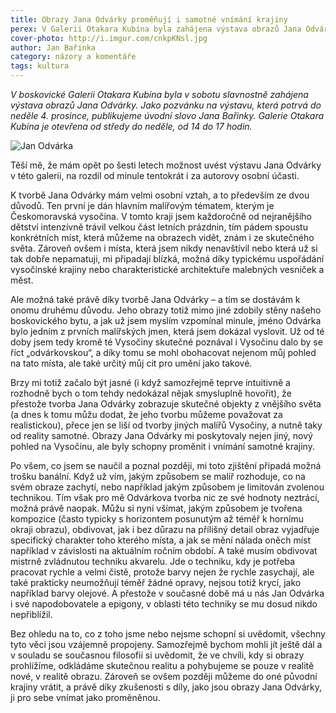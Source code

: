 ```yaml
---
title: Obrazy Jana Odvárky proměňují i samotné vnímání krajiny
perex: V Galerii Otakara Kubína byla zahájena výstava obrazů Jana Odvárky. Jako pozvánku publikujeme úvodní slovo Jana Bařinky.
cover-photo: http://i.imgur.com/cnkpKNsl.jpg
author: Jan Bařinka
category: názory a komentáře
tags: kultura
---
```


*V boskovické Galerii Otakara Kubína byla v sobotu slavnostně zahájena výstava obrazů Jana Odvárky. Jako pozvánku na výstavu, která potrvá do neděle 4. prosince, publikujeme úvodní slovo Jana Bařinky. Galerie Otakara Kubína je otevřena od středy do neděle, od 14 do 17 hodin.*

<img src="http://i.imgur.com/cnkpKNs.jpg" alt="Jan Odvárka" class="img-responsive img-popup" data-author="Tomáš Znamenáček">

Těší mě, že mám opět po šesti letech možnost uvést výstavu Jana Odvárky v této galerii, na rozdíl od minule tentokrát i za autorovy osobní účasti.

K tvorbě Jana Odvárky mám velmi osobní vztah, a to především ze dvou důvodů. Ten první je dán hlavním malířovým tématem, kterým je Českomoravská vysočina. V tomto kraji jsem každoročně od nejranějšího dětství intenzívně trávil velkou část letních prázdnin, tím pádem spoustu konkrétních míst, která můžeme na obrazech vidět, znám i ze skutečného světa. Zároveň ovšem i místa, která jsem nikdy nenavštívil nebo která už si tak dobře nepamatuji, mi připadají blízká, možná díky typickému uspořádání vysočinské krajiny nebo charakteristické architektuře malebných vesniček a měst.

Ale možná také právě díky tvorbě Jana Odvárky – a tím se dostávám k onomu druhému důvodu. Jeho obrazy totiž mimo jiné zdobily stěny našeho boskovického bytu, a jak už jsem myslím vzpomínal minule, jméno Odvárka bylo jedním z prvních malířských jmen, která jsem dokázal vyslovit. Už od té doby jsem tedy kromě té Vysočiny skutečné poznával i Vysočinu dalo by se říct „odvárkovskou“, a díky tomu se mohl obohacovat nejenom můj pohled na tato místa, ale také určitý můj cit pro umění jako takové.

Brzy mi totiž začalo být jasné (i když samozřejmě teprve intuitivně a rozhodně bych o tom tehdy nedokázal nějak smysluplně hovořit), že přestože tvorba Jana Odvárky zobrazuje skutečné objekty z vnějšího světa (a dnes k tomu můžu dodat, že jeho tvorbu můžeme považovat za realistickou), přece jen se liší od tvorby jiných malířů Vysočiny, a nutně taky od reality samotné. Obrazy Jana Odvárky mi poskytovaly nejen jiný, nový pohled na Vysočinu, ale byly schopny proměnit i vnímání samotné krajiny.

Po všem, co jsem se naučil a poznal později, mi toto zjištění připadá možná trošku banální. Když už vím, jakým způsobem se malíř rozhoduje, co na svém obraze zachytí, nebo například jakým způsobem je limitován zvolenou technikou. Tím však pro mě Odvárkova tvorba nic ze své hodnoty neztrácí, možná právě naopak. Můžu si nyní všímat, jakým způsobem je tvořena kompozice (často typicky s horizontem posunutým až téměř k hornímu okraji obrazu), obdivovat, jak i bez důrazu na přílišný detail obraz vyjadřuje specifický charakter toho kterého místa, a jak se mění nálada oněch míst například v závislosti na aktuálním ročním období. A také musím obdivovat mistrně zvládnutou techniku akvarelu. Jde o techniku, kdy je potřeba pracovat rychle a velmi čistě, protože barvy nejen že rychle zasychají, ale také prakticky neumožňují téměř žádné opravy, nejsou totiž krycí, jako například barvy olejové. A přestože v současné době má u nás Jan Odvárka i své napodobovatele a epigony, v oblasti této techniky se mu dosud nikdo nepřiblížil.

Bez ohledu na to, co z toho jsme nebo nejsme schopní si uvědomit, všechny tyto věci jsou vzájemně propojeny. Samozřejmě bychom mohli jít ještě dál a v souladu se současnou filosofií si uvědomit, že ve chvíli, kdy si obrazy prohlížíme, odkládáme skutečnou realitu a pohybujeme se pouze v realitě nové, v realitě obrazu. Zároveň se ovšem později můžeme do oné původní krajiny vrátit, a právě díky zkušenosti s díly, jako jsou obrazy Jana Odvárky, ji pro sebe vnímat jako proměněnou.
